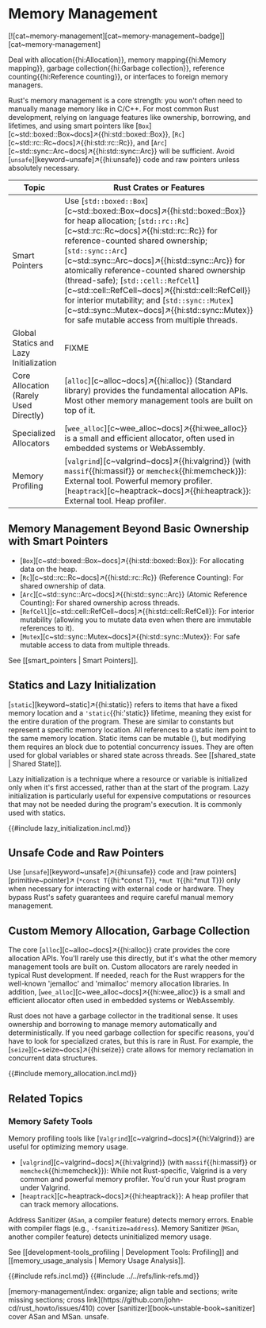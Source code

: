 # Memory Management

[![cat~memory-management][cat~memory-management~badge]][cat~memory-management]

Deal with allocation{{hi:Allocation}}, memory mapping{{hi:Memory mapping}}, garbage collection{{hi:Garbage collection}}, reference counting{{hi:Reference counting}}, or interfaces to foreign memory managers.

Rust's memory management is a core strength: you won't often need to manually manage memory like in C/C++. For most common Rust development, relying on language features like ownership, borrowing, and lifetimes, and using smart pointers like [`Box`][c~std::boxed::Box~docs]↗{{hi:std::boxed::Box}}, [`Rc`][c~std::rc::Rc~docs]↗{{hi:std::rc::Rc}}, and [`Arc`][c~std::sync::Arc~docs]↗{{hi:std::sync::Arc}} will be sufficient. Avoid [`unsafe`][keyword~unsafe]↗{{hi:unsafe}} code and raw pointers unless absolutely necessary.

| Topic | Rust Crates or Features |
|---|---|
| Smart Pointers | Use [`std::boxed::Box`][c~std::boxed::Box~docs]↗{{hi:std::boxed::Box}} for heap allocation; [`std::rc::Rc`][c~std::rc::Rc~docs]↗{{hi:std::rc::Rc}} for reference-counted shared ownership; [`std::sync::Arc`][c~std::sync::Arc~docs]↗{{hi:std::sync::Arc}} for atomically reference-counted shared ownership (thread-safe); [`std::cell::RefCell`][c~std::cell::RefCell~docs]↗{{hi:std::cell::RefCell}} for interior mutability; and [`std::sync::Mutex`][c~std::sync::Mutex~docs]↗{{hi:std::sync::Mutex}} for safe mutable access from multiple threads. |
| Global Statics and Lazy Initialization | FIXME |
| Core Allocation (Rarely Used Directly) | [`alloc`][c~alloc~docs]↗{{hi:alloc}} (Standard library) provides the fundamental allocation APIs. Most other memory management tools are built on top of it. |
| Specialized Allocators | [`wee_alloc`][c~wee_alloc~docs]↗{{hi:wee_alloc}} is a small and efficient allocator, often used in embedded systems or WebAssembly. |
| Memory Profiling | [`valgrind`][c~valgrind~docs]↗{{hi:valgrind}} (with `massif`{{hi:massif}} or `memcheck`{{hi:memcheck}}): External tool. Powerful memory profiler. [`heaptrack`][c~heaptrack~docs]↗{{hi:heaptrack}}: External tool. Heap profiler. |

## Memory Management Beyond Basic Ownership with Smart Pointers

- [`Box`][c~std::boxed::Box~docs]↗{{hi:std::boxed::Box}}: For allocating data on the heap.
- [`Rc`][c~std::rc::Rc~docs]↗{{hi:std::rc::Rc}} (Reference Counting): For shared ownership of data.
- [`Arc`][c~std::sync::Arc~docs]↗{{hi:std::sync::Arc}} (Atomic Reference Counting): For shared ownership across threads.
- [`RefCell`][c~std::cell::RefCell~docs]↗{{hi:std::cell::RefCell}}: For interior mutability (allowing you to mutate data even when there are immutable references to it).
- [`Mutex`][c~std::sync::Mutex~docs]↗{{hi:std::sync::Mutex}}: For safe mutable access to data from multiple threads.

See [[smart_pointers | Smart Pointers]].

## Statics and Lazy Initialization

[`static`][keyword~static]↗{{hi:static}} refers to items that have a fixed memory location and a `'static`{{hi:'static}} lifetime, meaning they exist for the entire duration of the program.
These are similar to constants but represent a specific memory location. All references to a static item point to the same memory location.
Static items can be mutable (), but modifying them requires an  block due to potential concurrency issues. They are often used for global variables or shared state across threads. See [[shared_state | Shared State]].

Lazy initialization is a technique where a resource or variable is initialized only when it's first accessed, rather than at the start of the program. Lazy initialization is particularly useful for expensive computations or resources that may not be needed during the program's execution.
It is commonly used with statics.

{{#include lazy_initialization.incl.md}}

## Unsafe Code and Raw Pointers

Use [`unsafe`][keyword~unsafe]↗{{hi:unsafe}} code and [raw pointers][primitive~pointer]↗ (`*const T`{{hi:*const T}}, `*mut T`{{hi:*mut T}}) only when necessary for interacting with external code or hardware. They bypass Rust's safety guarantees and require careful manual memory management.

## Custom Memory Allocation, Garbage Collection

The core [`alloc`][c~alloc~docs]↗{{hi:alloc}} crate provides the core allocation APIs. You'll rarely use this directly, but it's what the other memory management tools are built on. Custom allocators are rarely needed in typical Rust development. If needed, reach for the Rust wrappers for the well-known 'jemalloc' and 'mimalloc' memory allocation libraries. In addition, [`wee_alloc`][c~wee_alloc~docs]↗{{hi:wee_alloc}} is a small and efficient allocator often used in embedded systems or WebAssembly.

Rust does not have a garbage collector in the traditional sense. It uses ownership and borrowing to manage memory automatically and deterministically. If you need garbage collection for specific reasons, you'd have to look for specialized crates, but this is rare in Rust. For example, the [`seize`][c~seize~docs]↗{{hi:seize}} crate allows for memory reclamation in concurrent data structures.

{{#include memory_allocation.incl.md}}

## Related Topics

### Memory Safety Tools

Memory profiling tools like [`Valgrind`][c~valgrind~docs]↗{{hi:Valgrind}} are useful for optimizing memory usage.

- [`valgrind`][c~valgrind~docs]↗{{hi:valgrind}} (with `massif`{{hi:massif}} or `memcheck`{{hi:memcheck}}): While not Rust-specific, Valgrind is a very common and powerful memory profiler. You'd run your Rust program under Valgrind.
- [`heaptrack`][c~heaptrack~docs]↗{{hi:heaptrack}}: A heap profiler that can track memory allocations.

Address Sanitizer (`ASan`, a compiler feature) detects memory errors. Enable with compiler flags (e.g., `-fsanitize=address`). Memory Sanitizer (`MSan`, another compiler feature) detects uninitialized memory usage.

See [[development-tools_profiling | Development Tools: Profiling]] and [[memory_usage_analysis | Memory Usage Analysis]].

{{#include refs.incl.md}}
{{#include ../../refs/link-refs.md}}

<div class="hidden">
[memory-management/index: organize; align table and sections; write missing sections; cross link](https://github.com/john-cd/rust_howto/issues/410)
cover [sanitizer][book~unstable-book~sanitizer]
cover ASan and MSan.
unsafe.
</div>

